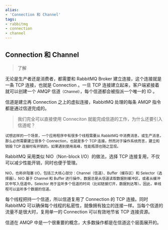 ```yaml
---
alias: 
- 'Connection 和 Channel'
tags:
- rabbitmq
- connection
- channel
---
```


## Connection 和 Channel 

> 了解

无论是生产者还是消费者，都需要和 RabbitMQ Broker 建立连接，这个连接就是一条 TCP 连接，也就是 Connection 。一旦 TCP 连接建立起来，客户端紧接着就可以创建一个 AMQP 信道<small>（Channel）</small>，每个信道都会被指派一个唯一的 ID 。

信道是建立再 Connection 之上的虚拟连接，RabbitMQ 处理的每条 AMQP 指令都是通过信道完成的。

> 我们完全可以直接使用 Conneciton 就能完成信道的工作，为什么还要引入信道呢？

<small>试想这样的一个场景，一个应用程序中有很多个线程需要从 RabbitMQ 中消费消息，或生产消息，那么必然需要建立很多个 Connection，也就是多个 TCP 连接。然而对于操作系统而言，建立和销毁 TCP 连接时有开销的。如果遇到使用高峰，性能瓶颈也随之显现。</small>

RabbitMQ 采用类似 NIO（Non-block I/O）的做法，选择 TCP 连接复用，不仅可以减少性能开销，同时也便于管理。

<small>NIO，也称非阻塞 I/O，包括三大核心部分：Channel（信道）、Buffer（缓存区）和 Selector（选择器）。NIO 基于 Channel 和 Buffer 进行操作，数据总是从信道读取数据到缓冲区，或者从缓冲区中写入信道中。Selector 用于监听多个信道的时间（比如链接打开，数据到达等）。因此，单线程可以监听多个数据的信道。</small>

每个线程把持一个信道，所以信道复用了 Connection 的 TCP 连接。同时 RabbitMQ 可以确保每个线程的私密性，就像拥有独立的连接一样。当每个信道的流量不是很大时，复用单一的 Connection 可以有效地节省 TCP 连接资源。

信道在 AMQP 中是一个很重要的概念，大多数操作都是在信道这个层面展开的。
